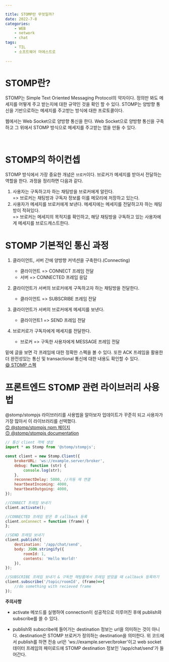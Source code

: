 ```yaml
---

title: STOMP란 무엇일까?
date: 2022-7-8
categories: 
    - WEB
    - network
    - chat
tags:
    - TIL
    - 소프트웨어 마에스트로
 
---
```


# STOMP란?
STOMP는 Simple Text Oriented Messaging Protocol의 약자이다. 정의만 봐도 메세지를 어떻게 주고 받는지에 대한 규약인 것을 확인 할 수 있다. STOMP는 양방향 통신을 기반으로하는 메세지를 주고받는 방식에 대한 프로토콜이다. 

웹에서는 Web Socket으로 양방향 통신을 한다. Web Socket으로 양방향 통신을 구축하고 그 위에서 STOMP 방식으로 메세지를 주고받는 앱을 만들 수 있다.

<br>

# STOMP의 하이컨셉
STOMP 방식에서 가장 중요한 개념은 `브로커`이다. 브로커가 메세지를 받아서 전달하는 역할을 한다. 과정을 정리하면 다음과 같다.
1. 사용자는 구독하고자 하는 채팅방을 브로커에게 알린다.   
    => 브로커는 채팅방과 구독자 정보를 이를 메모리에 저장하고 있는다.   
2. 사용자가 메세지를 브로커에게 보낸다. 메세지에는 메세지를 전달하고자 하는 채팅방이 적혀있다.   
    => 브로커는 메세지의 목적지를 확인하고, 해당 채팅방을 구독하고 있는 사용자에게 메세지를 브로드캐스트한다.


# STOMP 기본적인 통신 과정
1. 클라이언트, 서버 간에 양방향 커넥션을 구축한다.(Connecting)
    * 클라이언트 => CONNECT 프레임 전달
    * 서버 => CONNECTED 프레임 응답

2. 클라이언트가 서버의 브로커에게 구독하고자 하는 채팅방을 전달한다.  
    * 클라이언트 => SUBSCRIBE 프레임 전달

3. 클라이언트가 서버의 브로커에게 메세지를 보낸다.   
    * 클라이언트1 => SEND 프레임 전달

4. 브로커로가 구독자에게 메세지를 전달한다.  
    * 브로커 => 구독한 사용자에게 MESSAGE 프레임 전달

밑에 글을 보면 각 프레임에 대한 정확한 스펙을 볼 수 있다. 또한 ACK 프레임을 활용한 더 완전성있는 통신 및 transactional 통신에 대한 내용도 확인할 수 있다.  
[😄  STOMP 스펙](https://stomp.github.io/stomp-specification-1.2.html)


# 프론트엔드 STOMP 관련 라이브러리 사용법
@stomp/stompjs 라이브러리를 사용법을 알아보자 
업데이트가 꾸준히 되고 사용자가 가장 많아서 이 라이브러리를 선택했다.  
[🙃 @stomp/stompjs npm 페이지](https://www.npmjs.com/package/@stomp/stompjs)  
[🙃 @stomp/stompjs documentation](https://stomp-js.github.io/api-docs/develop/classes/Client.html#info)

```javascript
// 통신 client 객체 생성
import * as Stomp from '@stomp/stompjs';

const client = new Stomp.Client({
    brokerURL: 'ws://example.server/broker', 
    debug: function (str) {
        console.log(str);
    },
    reconnectDelay: 5000, //자동 재 연결
    heartbeatIncoming: 4000,
    heartbeatOutgoing: 4000,
});
```
```javascript
//CONNECT 프레임 보내기
client.activate();
```
```javascript
//CONNECTED 프레임 받은 후 callback 등록
client.onConnect = function (frame) {
};
```
```javascript
//SEND 프레임 보내기
client.publish({
    destination: '/app/chat/send',
    body: JSON.stringify({
        roomId: 1, 
        contents: 'Hello World!'
    }),
});
```
```javascript
//SUBSCRIBE 프레임 보내기 & 구독한 채팅룸에서 프레임 받았을 때 callback 등록하기
client.subscribe('/topic/roomId', (frame)=>{
    //do something with recieved frame
});
```
__주의사항__  
* activate 메쏘드를 실행하여 connection이 성공적으로 이루어진 후에 publish와 subscribe를 쓸 수 있다.

* publish와 subscribe에 들어가는 destination 정보는 url을 의미하는 것이 아니다. destination은 STOMP 브로커가 정의하는 destination을 의미한다. 위 코드에서 publish를 하면 전송 url은 'ws://example.server/broker'이고 web socket 데이터 프레임의 페이로드에 STOMP destination 정보인 '/app/chat/send'가 들어간다.